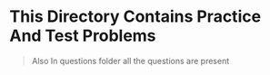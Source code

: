 # This Directory Contains Practice And Test Problems 

> Also In questions folder all the questions are present 
> 